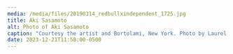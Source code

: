 ```yaml
---
media: /media/files/20190314_redbullxindependent_1725.jpg
title: Aki Sasamoto
alt: Photo of Aki Sasamoto
caption: "Courtesy the artist and Bortolami, New York. Photo by Laurel Golio. "
date: 2023-12-21T11:58:00-0500
---
```

